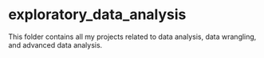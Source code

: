 # exploratory_data_analysis
This folder contains all my projects related to data analysis, data wrangling, and advanced data analysis. 
